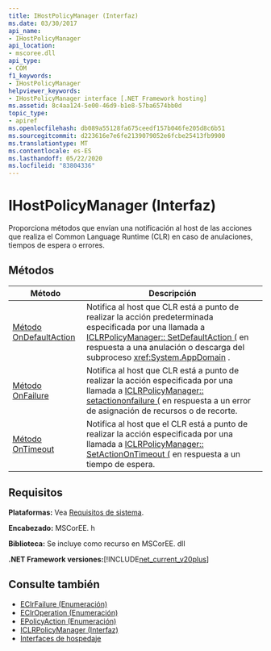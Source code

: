 ```yaml
---
title: IHostPolicyManager (Interfaz)
ms.date: 03/30/2017
api_name:
- IHostPolicyManager
api_location:
- mscoree.dll
api_type:
- COM
f1_keywords:
- IHostPolicyManager
helpviewer_keywords:
- IHostPolicyManager interface [.NET Framework hosting]
ms.assetid: 8c4aa124-5e00-46d9-b1e8-57ba6574bb0d
topic_type:
- apiref
ms.openlocfilehash: db089a55128fa675ceedf157b046fe205d8c6b51
ms.sourcegitcommit: d223616e7e6fe2139079052e6fcbe25413fb9900
ms.translationtype: MT
ms.contentlocale: es-ES
ms.lasthandoff: 05/22/2020
ms.locfileid: "83804336"
---
```

# <a name="ihostpolicymanager-interface"></a>IHostPolicyManager (Interfaz)
Proporciona métodos que envían una notificación al host de las acciones que realiza el Common Language Runtime (CLR) en caso de anulaciones, tiempos de espera o errores.  
  
## <a name="methods"></a>Métodos  
  
|Método|Descripción|  
|------------|-----------------|  
|[Método OnDefaultAction](../../../../docs/framework/unmanaged-api/hosting/ihostpolicymanager-ondefaultaction-method.md)|Notifica al host que CLR está a punto de realizar la acción predeterminada especificada por una llamada a [ICLRPolicyManager:: SetDefaultAction (](iclrpolicymanager-setdefaultaction-method.md) en respuesta a una anulación o descarga del subproceso <xref:System.AppDomain> .|  
|[Método OnFailure](../../../../docs/framework/unmanaged-api/hosting/ihostpolicymanager-onfailure-method.md)|Notifica al host que CLR está a punto de realizar la acción especificada por una llamada a [ICLRPolicyManager:: setactiononfailure (](iclrpolicymanager-setactiononfailure-method.md) en respuesta a un error de asignación de recursos o de recorte.|  
|[Método OnTimeout](../../../../docs/framework/unmanaged-api/hosting/ihostpolicymanager-ontimeout-method.md)|Notifica al host que el CLR está a punto de realizar la acción especificada por una llamada a [ICLRPolicyManager:: SetActionOnTimeout (](iclrpolicymanager-setactionontimeout-method.md) en respuesta a un tiempo de espera.|  
  
## <a name="requirements"></a>Requisitos  
 **Plataformas:** Vea [Requisitos de sistema](../../get-started/system-requirements.md).  
  
 **Encabezado:** MSCorEE. h  
  
 **Biblioteca:** Se incluye como recurso en MSCorEE. dll  
  
 **.NET Framework versiones:**[!INCLUDE[net_current_v20plus](../../../../includes/net-current-v20plus-md.md)]  
  
## <a name="see-also"></a>Consulte también

- [EClrFailure (Enumeración)](eclrfailure-enumeration.md)
- [EClrOperation (Enumeración)](eclroperation-enumeration.md)
- [EPolicyAction (Enumeración)](epolicyaction-enumeration.md)
- [ICLRPolicyManager (Interfaz)](iclrpolicymanager-interface.md)
- [Interfaces de hospedaje](hosting-interfaces.md)
